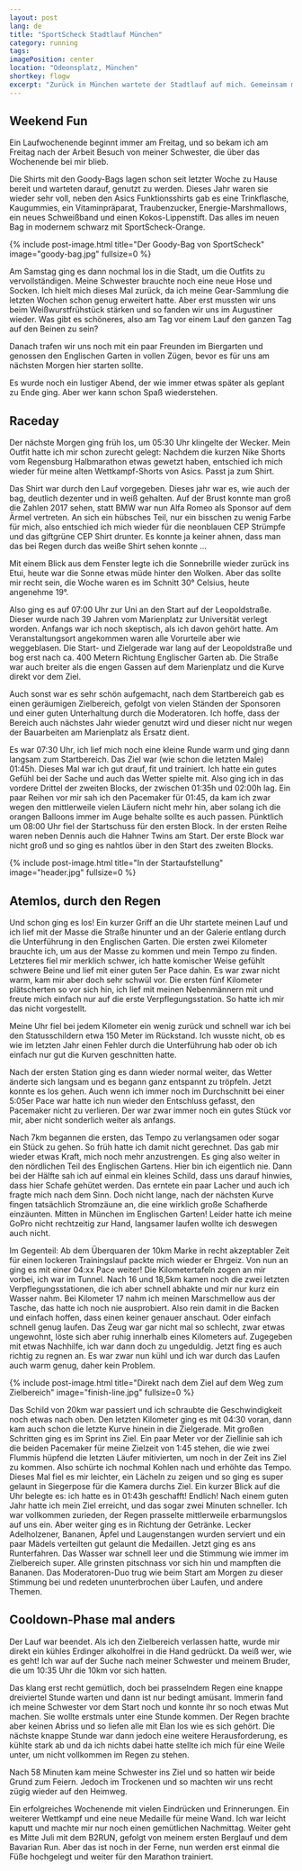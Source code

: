 ```yaml
---
layout: post
lang: de
title: "SportScheck Stadtlauf München"
category: running
tags: 
imagePosition: center
location: "Odeonsplatz, München"
shortkey: flogw
excerpt: "Zurück in München wartete der Stadtlauf auf mich. Gemeinsam mit meinen Geschwistern ging es am 25. Juni an den Start über 10km bzw. den Halbmarathon. Das Wetter war uns gut gesinnt und die neue Zielgerade lud zu einem neuen Rekord auf der Leopoldstraße ein."
---
```

## Weekend Fun

Ein Laufwochenende beginnt immer am Freitag, und so bekam ich am Freitag nach der Arbeit Besuch von meiner Schwester, die über das Wochenende bei mir blieb.

Die Shirts mit den Goody-Bags lagen schon seit letzter Woche zu Hause bereit und warteten darauf, genutzt zu werden. Dieses Jahr waren sie wieder sehr voll, neben den Asics Funktionsshirts gab es eine Trinkflasche, Kaugummies, ein Vitaminpräparat, Traubenzucker, Energie-Marshmallows, ein neues Schweißband und einen Kokos-Lippenstift. Das alles im neuen Bag in modernem schwarz mit SportScheck-Orange.

{% include post-image.html title="Der Goody-Bag von SportScheck" image="goody-bag.jpg" fullsize=0 %}

Am Samstag ging es dann nochmal los in die Stadt, um die Outfits zu vervollständigen. Meine Schwester brauchte noch eine neue Hose und Socken. Ich hielt mich dieses Mal zurück, da ich meine Gear-Sammlung die letzten Wochen schon genug erweitert hatte. Aber erst mussten wir uns beim Weißwurstfrühstück stärken und so fanden wir uns im Augustiner wieder. Was gibt es schöneres, also am Tag vor einem Lauf den ganzen Tag auf den Beinen zu sein?

Danach trafen wir uns noch mit ein paar Freunden im Biergarten und genossen den Englischen Garten in vollen Zügen, bevor es für uns am nächsten Morgen hier starten sollte.

Es wurde noch ein lustiger Abend, der wie immer etwas später als geplant zu Ende ging. Aber wer kann schon Spaß wiederstehen.

## Raceday

Der nächste Morgen ging früh los, um 05:30 Uhr klingelte der Wecker. Mein Outfit hatte ich mir schon zurecht gelegt: Nachdem die kurzen Nike Shorts vom Regensburg Halbmarathon etwas gewetzt haben, entschied ich mich wieder für meine alten Wettkampf-Shorts von Asics. Passt ja zum Shirt.

Das Shirt war durch den Lauf vorgegeben. Dieses jahr war es, wie auch der bag, deutlich dezenter und in weiß gehalten. Auf der Brust konnte man groß die Zahlen 2017 sehen, statt BMW war nun Alfa Romeo als Sponsor auf dem Ärmel vertreten. An sich ein hübsches Teil, nur ein bisschen zu wenig Farbe für mich, also entschied ich mich wieder für die neonblauen CEP Strümpfe und das giftgrüne CEP Shirt drunter. Es konnte ja keiner ahnen, dass man das bei Regen durch das weiße Shirt sehen konnte ...

Mit einem Blick aus dem Fenster legte ich die Sonnebrille wieder zurück ins Etui, heute war die Sonne etwas müde hinter den Wolken. Aber das sollte mir recht sein, die Woche waren es im Schnitt 30° Celsius, heute angenehme 19°.

Also ging es auf 07:00 Uhr zur Uni an den Start auf der Leopoldstraße. Dieser wurde nach 39 Jahren vom Marienplatz zur Universität verlegt worden. Anfangs war ich noch skeptisch, als ich davon gehört hatte. Am Veranstaltungsort angekommen waren alle Vorurteile aber wie weggeblasen. Die Start- und Zielgerade war lang auf der Leopoldstraße und bog erst nach ca. 400 Metern Richtung Englischer Garten ab. Die Straße war auch breiter als die engen Gassen auf dem Marienplatz und die Kurve direkt vor dem Ziel.

Auch sonst war es sehr schön aufgemacht, nach dem Startbereich gab es einen geräumigen Zielbereich, gefolgt von vielen Ständen der Sponsoren und einer guten Unterhaltung durch die Moderatoren. Ich hoffe, dass der Bereich auch nächstes Jahr wieder genutzt wird und dieser nicht nur wegen der Bauarbeiten am Marienplatz als Ersatz dient.

Es war 07:30 Uhr, ich lief mich noch eine kleine Runde warm und ging dann langsam zum Startbereich. Das Ziel war (wie schon die letzten Male) 01:45h. Dieses Mal war ich gut drauf, fit und trainiert. Ich hatte ein gutes Gefühl bei der Sache und auch das Wetter spielte mit. Also ging ich in das vordere Drittel der zweiten Blocks, der zwischen 01:35h und 02:00h lag. Ein paar Reihen vor mir sah ich den Pacemaker für 01:45, da kam ich zwar wegen den mittlerweile vielen Läufern nicht mehr hin, aber solang ich die orangen Balloons immer im Auge behalte sollte es auch passen. Pünktlich um 08:00 Uhr fiel der Startschuss für den ersten Block. In der ersten Reihe waren neben Dennis auch die Hahner Twins am Start. Der erste Block war nicht groß und so ging es nahtlos über in den Start des zweiten Blocks.

{% include post-image.html title="In der Startaufstellung" image="header.jpg" fullsize=0 %}

## Atemlos, durch den Regen

Und schon ging es los! Ein kurzer Griff an die Uhr startete meinen Lauf und ich lief mit der Masse die Straße hinunter und an der Galerie entlang durch die Unterführung in den Englischen Garten. Die ersten zwei Kilometer brauchte ich, um aus der Masse zu kommen und mein Tempo zu finden. Letzteres fiel mir merklich schwer, ich hatte komischer Weise gefühlt schwere Beine und lief mit einer guten 5er Pace dahin. Es war zwar nicht warm, kam mir aber doch sehr schwül vor. Die ersten fünf Kilometer plätscherten so vor sich hin, ich lief mit meinen Nebenmännern mit und freute mich einfach nur auf die erste Verpflegungsstation. So hatte ich mir das nicht vorgestellt.

Meine Uhr fiel bei jedem Kilometer ein wenig zurück und schnell war ich bei den Statusschildern etwa 150 Meter im Rückstand. Ich wusste nicht, ob es wie im letzten Jahr einen Fehler durch die Unterführung hab oder ob ich einfach nur gut die Kurven geschnitten hatte.

Nach der ersten Station ging es dann wieder normal weiter, das Wetter änderte sich langsam und es begann ganz entspannt zu tröpfeln. Jetzt konnte es los gehen. Auch wenn ich immer noch im Durchschnitt bei einer 5:05er Pace war hatte ich nun wieder den Entschluss gefasst, den Pacemaker nicht zu verlieren. Der war zwar immer noch ein gutes Stück vor mir, aber nicht sonderlich weiter als anfangs.

Nach 7km begannen die ersten, das Tempo zu verlangsamen oder sogar ein Stück zu gehen. So früh hatte ich damit nicht gerechnet. Das gab mir wieder etwas Kraft, mich noch mehr anzustrengen. Es ging also weiter in den nördlichen Teil des Englischen Gartens. Hier bin ich eigentlich nie. Dann bei der Hälfte sah ich auf einmal ein kleines Schild, dass uns darauf hinwies, dass hier Schafe gehütet werden. Das erntete ein paar Lacher und auch ich fragte mich nach dem Sinn. Doch nicht lange, nach der nächsten Kurve fingen tatsächlich Stromzäune an, die eine wirklich große Schafherde einzäunten. Mitten in München im Englischen Garten! Leider hatte ich meine GoPro nicht rechtzeitig zur Hand, langsamer laufen wollte ich deswegen auch nicht.

Im Gegenteil: Ab dem Überquaren der 10km Marke in recht akzeptabler Zeit für einen lockeren Trainingslauf packte mich wieder er Ehrgeiz. Von nun an ging es mit einer 04:xx Pace weiter! Die Kilometertafeln zogen an mir vorbei, ich war im Tunnel. Nach 16 und 18,5km kamen noch die zwei letzten Verpflegungsstationen, die ich aber schnell abhakte und mir nur kurz ein Wasser nahm. Bei Kilometer 17 nahm ich meinen Marschmellow aus der Tasche, das hatte ich noch nie ausprobiert. Also rein damit in die Backen und einfach hoffen, dass einen keiner genauer anschaut. Oder einfach schnell genug laufen. Das Zeug war gar nicht mal so schlecht, zwar etwas ungewohnt, löste sich aber ruhig innerhalb eines Kilometers auf. Zugegeben mit etwas Nachhilfe, ich war dann doch zu ungeduldig. Jetzt fing es auch richtig zu regnen an. Es war zwar nun kühl und ich war durch das Laufen auch warm genug, daher kein Problem.

{% include post-image.html title="Direkt nach dem Ziel auf dem Weg zum Zielbereich" image="finish-line.jpg" fullsize=0 %}

Das Schild von 20km war passiert und ich schraubte die Geschwindigkeit noch etwas nach oben. Den letzten Kilometer ging es mit 04:30 voran, dann kam auch schon die letzte Kurve hinein in die Zielgerade. Mit großen Schritten ging es im Sprint ins Ziel. Ein paar Meter vor der Ziellinie sah ich die beiden Pacemaker für meine Zielzeit von 1:45 stehen, die wie zwei Flummis hüpfend die letzten Läufer mitivierten, um noch in der Zeit ins Ziel zu kommen. Also schürte ich nochmal Kohlen nach und erhöhte das Tempo. Dieses Mal fiel es mir leichter, ein Lächeln zu zeigen und so ging es super gelaunt in Siegerpose für die Kamera durchs Ziel. Ein kurzer Blick auf die Uhr belegte es: ich hatte es in 01:43h geschafft! Endlich! Nach einem guten Jahr hatte ich mein Ziel erreicht, und das sogar zwei Minuten schneller. Ich war vollkommen zurieden, der Regen prasselte mittlerweile erbarmungslos auf uns ein. Aber weiter ging es in Richtung der Getränke. Lecker Adelholzener, Bananen, Äpfel und Laugenstangen wurden serviert und ein paar Mädels verteilten gut gelaunt die Medaillen. Jetzt ging es ans Runterfahren. Das Wasser war schnell leer und die Stimmung wie immer im Zielbereich super. Alle grinsten pitschnass vor sich hin und mampften die Bananen. Das Moderatoren-Duo trug wie beim Start am Morgen zu dieser Stimmung bei und redeten ununterbrochen über Laufen, und andere Themen.

## Cooldown-Phase mal anders

Der Lauf war beendet. Als ich den Zielbereich verlassen hatte, wurde mir direkt ein kühles Erdinger alkoholfrei in die Hand gedrückt. Da weiß wer, wie es geht! Ich war auf der Suche nach meiner Schwester und meinem Bruder, die um 10:35 Uhr die 10km vor sich hatten.

Das klang erst recht gemütlich, doch bei prasselndem Regen eine knappe dreiviertel Stunde warten und dann ist nur bedingt amüsant. Immerin fand ich meine Schwester vor dem Start noch und konnte ihr so noch etwas Mut machen. Sie wollte erstmals unter eine Stunde kommen. Der Regen brachte aber keinen Abriss und so liefen alle mit Elan los wie es sich gehört. Die nächste knappe Stunde war dann jedoch eine weitere Herausforderung, es kühlte stark ab und da ich nichts dabei hatte stellte ich mich für eine Weile unter, um nicht vollkommen im Regen zu stehen.

Nach 58 Minuten kam meine Schwester ins Ziel und so hatten wir beide Grund zum Feiern. Jedoch im Trockenen und so machten wir uns recht zügig wieder auf den Heimweg.

Ein erfolgreiches Wochenende mit vielen Eindrücken und Erinnerungen. Ein weiterer Wettkampf und eine neue Medaille für meine Wand. Ich war leicht kaputt und machte mir nur noch einen gemütlichen Nachmittag. Weiter geht es Mitte Juli mit dem B2RUN, gefolgt von meinem ersten Berglauf und dem Bavarian Run. Aber das ist noch in der Ferne, nun werden erst einmal die Füße hochgelegt und weiter für den Marathon trainiert.
